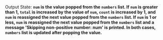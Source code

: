Output State: **`num` is the value popped from the `numbers` list. If `num` is greater than 1, `total` is increased by the value of `num`, `count` is increased by 1, and `num` is reassigned the next value popped from the `numbers` list. If `num` is 1 or less, `num` is reassigned the next value popped from the `numbers` list and a message 'Skipping non-positive number: num' is printed. In both cases, `numbers` list is updated after popping the value.**